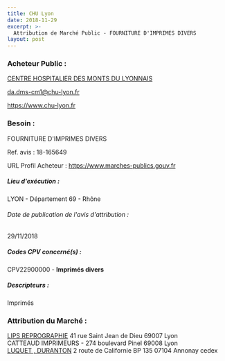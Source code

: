 ```yaml
---
title: CHU Lyon
date: 2018-11-29
excerpt: >-
  Attribution de Marché Public - FOURNITURE D'IMPRIMES DIVERS
layout: post
---
```


### Acheteur Public : 
<a href="/acheteur-32/siren-200093904"> CENTRE HOSPITALIER DES MONTS DU LYONNAIS</a><br/>



da.dms-cm1@chu-lyon.fr


https://www.chu-lyon.fr
### Besoin :

FOURNITURE D'IMPRIMES DIVERS

Ref. avis : 18-165649

URL Profil Acheteur : https://www.marches-publics.gouv.fr

##### Lieu d'exécution :

LYON - Département 69 - Rhône

###### Date de publication de l'avis d'attribution : 
29/11/2018

##### Codes CPV concerné(s) :
CPV22900000 - **Imprimés divers** <br/>

##### Descripteurs :
Imprimés <br/>

### Attribution du Marché :
<a href="/entreprise-255/siren-334121498"> LIPS REPROGRAPHIE</a>    41 rue Saint Jean de Dieu 69007 Lyon <br/>
CATTEAUD IMPRIMEURS - 274 boulevard Pinel 69008 Lyon <br/>
<a href="/entreprise-263/siren-480011170"> LUQUET , DURANTON</a>    2 route de Californie BP 135 07104 Annonay cedex <br/>
